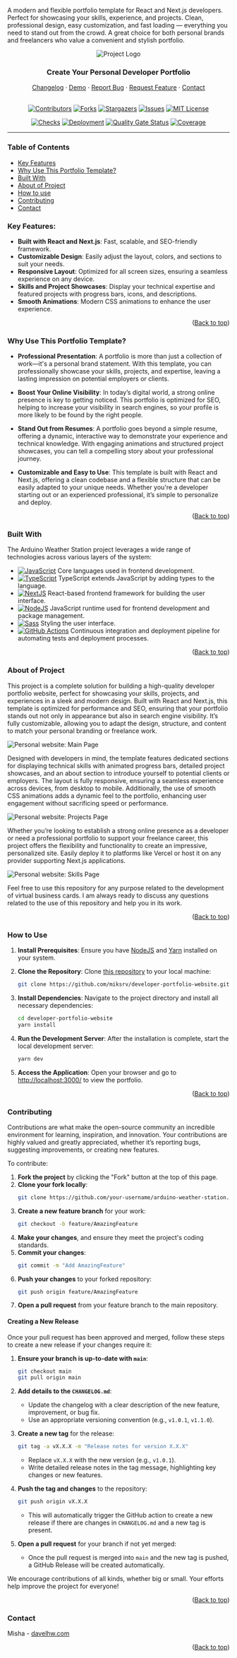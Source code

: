 <a id="top"></a>

A modern and flexible portfolio template for React and Next.js developers. Perfect for showcasing your skills, experience, and projects. Clean, professional design, easy customization, and fast loading — everything you need to stand out from the crowd. A great choice for both personal brands and freelancers who value a convenient and stylish portfolio.
<!-- PROJECT TITLE -->
<div align="center">
  <img src="./docs/intro.gif" alt="Project Logo"  />
  <h3>Create Your Personal Developer Portfolio</h3>
  <a href="CHANGELOG.md" target="_blank">Changelog</a>
  ·
  <a href="https://davelhw.com" target="_blank">Demo</a>
  ·
  <a href="https://github.com/miksrv/developer-portfolio-website/issues/new?assignees=miksrv&labels=bug&projects=&template=1-bug.yml&title=%5BBug%5D%3A+">Report Bug</a>
  ·
  <a href="https://github.com/miksrv/developer-portfolio-website/issues/new?assignees=miksrv&labels=enhancement&template=2-feature-request.yml&title=%5BFeature%5D%3A+">Request Feature</a>
  ·
  <a href="#contact">Contact</a>
</div>

<br />

<!-- PROJECT BADGES -->
<div align="center">

[![Contributors][contributors-badge]][contributors-url]
[![Forks][forks-badge]][forks-url]
[![Stargazers][stars-badge]][stars-url]
[![Issues][issues-badge]][issues-url]
[![MIT License][license-badge]][license-url]

[![Checks](https://github.com/miksrv/developer-portfolio-website/actions/workflows/checks.yml/badge.svg)](https://github.com/miksrv/developer-portfolio-website/actions/workflows/checks.yml)
[![Deployment](https://github.com/miksrv/developer-portfolio-website/actions/workflows/deploy.yml/badge.svg)](https://github.com/miksrv/developer-portfolio-website/actions/workflows/deploy.yml)
[![Quality Gate Status](https://sonarcloud.io/api/project_badges/measure?project=miksrv_developer-portfolio-website&metric=alert_status)](https://sonarcloud.io/summary/new_code?id=miksrv_developer-portfolio-website)
[![Coverage](https://sonarcloud.io/api/project_badges/measure?project=miksrv_developer-portfolio-website&metric=coverage)](https://sonarcloud.io/summary/new_code?id=miksrv_developer-portfolio-website)

</div>

---

<!-- TABLE OF CONTENTS -->
### Table of Contents

- [Key Features](#key-features)
- [Why Use This Portfolio Template?](#why-use-this-portfolio-template)
- [Built With](#built-with)
- [About of Project](#about-of-project)
- [How to use](#how-to-use)
- [Contributing](#contributing)
- [Contact](#contact)

<!-- KEY FEATURES -->
### Key Features:
- **Built with React and Next.js**: Fast, scalable, and SEO-friendly framework.
- **Customizable Design**: Easily adjust the layout, colors, and sections to suit your needs.
- **Responsive Layout**: Optimized for all screen sizes, ensuring a seamless experience on any device.
- **Skills and Project Showcases**: Display your technical expertise and featured projects with progress bars, icons, and descriptions.
- **Smooth Animations**: Modern CSS animations to enhance the user experience.

<p align="right">
  (<a href="#top">Back to top</a>)
</p>

### Why Use This Portfolio Template?

- **Professional Presentation**: A portfolio is more than just a collection of work—it's a personal brand statement. With this template, you can professionally showcase your skills, projects, and expertise, leaving a lasting impression on potential employers or clients.

- **Boost Your Online Visibility**: In today’s digital world, a strong online presence is key to getting noticed. This portfolio is optimized for SEO, helping to increase your visibility in search engines, so your profile is more likely to be found by the right people.

- **Stand Out from Resumes**: A portfolio goes beyond a simple resume, offering a dynamic, interactive way to demonstrate your experience and technical knowledge. With engaging animations and structured project showcases, you can tell a compelling story about your professional journey.

- **Customizable and Easy to Use**: This template is built with React and Next.js, offering a clean codebase and a flexible structure that can be easily adapted to your unique needs. Whether you're a developer starting out or an experienced professional, it’s simple to personalize and deploy.

<p align="right">
  (<a href="#top">Back to top</a>)
</p>

### Built With

The Arduino Weather Station project leverages a wide range of technologies across various layers of the system:

- [![JavaScript][js-badge]][js-url] Core languages used in frontend development.
- [![TypeScript][ts-badge]][ts-url] TypeScript extends JavaScript by adding types to the language.
- [![NextJS][nextjs-badge]][nextjs-url] React-based frontend framework for building the user interface.
- [![NodeJS][nodejs-badge]][nodejs-url] JavaScript runtime used for frontend development and package management.
- [![Sass][sass-badge]][sass-url] Styling the user interface.
- [![GitHub Actions][githubactions-badge]][githubactions-url] Continuous integration and deployment pipeline for automating tests and deployment processes.

<p align="right">
  (<a href="#top">Back to top</a>)
</p>

<!-- ABOUT OF PROJECT -->
### About of Project

This project is a complete solution for building a high-quality developer portfolio website, perfect for showcasing your skills, projects, and experiences in a sleek and modern design. Built with React and Next.js, this template is optimized for performance and SEO, ensuring that your portfolio stands out not only in appearance but also in search engine visibility. It’s fully customizable, allowing you to adapt the design, structure, and content to match your personal branding or freelance work.

![Personal website: Main Page](./public/main.jpg)

Designed with developers in mind, the template features dedicated sections for displaying technical skills with animated progress bars, detailed project showcases, and an about section to introduce yourself to potential clients or employers. The layout is fully responsive, ensuring a seamless experience across devices, from desktop to mobile. Additionally, the use of smooth CSS animations adds a dynamic feel to the portfolio, enhancing user engagement without sacrificing speed or performance.

![Personal website: Projects Page](./public/projects.jpg)

Whether you’re looking to establish a strong online presence as a developer or need a professional portfolio to support your freelance career, this project offers the flexibility and functionality to create an impressive, personalized site. Easily deploy it to platforms like Vercel or host it on any provider supporting Next.js applications.

![Personal website: Skills Page](./public/skills.jpg)

Feel free to use this repository for any purpose related to the development of virtual business cards. I am always ready to discuss any questions related to the use of this repository and help you in its work.

<p align="right">
  (<a href="#top">Back to top</a>)
</p>

### How to Use

1. **Install Prerequisites**: Ensure you have [NodeJS](https://nodejs.org/en/download/) and [Yarn](https://yarnpkg.com/getting-started/install) installed on your system.

2. **Clone the Repository**: Clone [this repository](https://github.com/miksrv/developer-portfolio-website.git) to your local machine:

   ```bash
   git clone https://github.com/miksrv/developer-portfolio-website.git
   ```

3. **Install Dependencies**: Navigate to the project directory and install all necessary dependencies:

   ```bash
   cd developer-portfolio-website
   yarn install
   ```

4. **Run the Development Server**: After the installation is complete, start the local development server:

   ```bash
   yarn dev
   ```

5. **Access the Application**: Open your browser and go to [http://localhost:3000/](http://localhost:3000/) to view the portfolio.

<p align="right">
  (<a href="#top">Back to top</a>)
</p>

### Contributing

Contributions are what make the open-source community an incredible environment for learning, inspiration, and innovation. Your contributions are highly valued and greatly appreciated, whether it’s reporting bugs, suggesting improvements, or creating new features.

To contribute:

1. **Fork the project** by clicking the "Fork" button at the top of this page.
2. **Clone your fork locally**:
    ```bash
    git clone https://github.com/your-username/arduino-weather-station.git
    ```
3. **Create a new feature branch** for your work:
    ```bash
    git checkout -b feature/AmazingFeature
    ```
4. **Make your changes**, and ensure they meet the project's coding standards.
5. **Commit your changes**:
    ```bash
    git commit -m "Add AmazingFeature"
    ```
6. **Push your changes** to your forked repository:
    ```bash
    git push origin feature/AmazingFeature
    ```
7. **Open a pull request** from your feature branch to the main repository.

#### Creating a New Release

Once your pull request has been approved and merged, follow these steps to create a new release if your changes require it:

1. **Ensure your branch is up-to-date with `main`**:
    ```bash
    git checkout main
    git pull origin main
    ```
2. **Add details to the `CHANGELOG.md`**:
    - Update the changelog with a clear description of the new feature, improvement, or bug fix.
    - Use an appropriate versioning convention (e.g., `v1.0.1`, `v1.1.0`).

3. **Create a new tag** for the release:
    ```bash
    git tag -a vX.X.X -m "Release notes for version X.X.X"
    ```
    - Replace `vX.X.X` with the new version (e.g., `v1.0.1`).
    - Write detailed release notes in the tag message, highlighting key changes or new features.

4. **Push the tag and changes** to the repository:
    ```bash
    git push origin vX.X.X
    ```
    - This will automatically trigger the GitHub action to create a new release if there are changes in `CHANGELOG.md` and a new tag is present.

5. **Open a pull request** for your branch if not yet merged:
    - Once the pull request is merged into `main` and the new tag is pushed, a GitHub Release will be created automatically.

We encourage contributions of all kinds, whether big or small. Your efforts help improve the project for everyone!

<p align="right">
  (<a href="#top">Back to top</a>)
</p>

### Contact

Misha - [davelhw.com](https://davelhw.com)

<p align="right">
  (<a href="#top">Back to top</a>)
</p>

<!-- MARKDOWN VARIABLES (LINKS, IMAGES) -->
[contributors-badge]: https://img.shields.io/github/contributors/miksrv/developer-portfolio-website.svg?style=for-the-badge
[contributors-url]: https://github.com/miksrv/developer-portfolio-website/graphs/contributors
[forks-badge]: https://img.shields.io/github/forks/miksrv/developer-portfolio-website.svg?style=for-the-badge
[forks-url]: https://github.com/miksrv/developer-portfolio-website/network/members
[stars-badge]: https://img.shields.io/github/stars/miksrv/developer-portfolio-website.svg?style=for-the-badge
[stars-url]: https://github.com/miksrv/developer-portfolio-website/stargazers
[issues-badge]: https://img.shields.io/github/issues/miksrv/developer-portfolio-website.svg?style=for-the-badge
[issues-url]: https://github.com/miksrv/developer-portfolio-website/issues
[license-badge]: https://img.shields.io/github/license/miksrv/developer-portfolio-website.svg?style=for-the-badge
[license-url]: https://github.com/miksrv/developer-portfolio-website/blob/master/LICENSE.txt

[js-badge]: https://img.shields.io/badge/JavaScript-F7DF1E?logo=javascript&logoColor=000
[js-url]: https://www.javascript.com/
[ts-badge]: https://img.shields.io/badge/TypeScript-3178C6?logo=typescript&logoColor=fff
[ts-url]: https://www.typescriptlang.org/
[nextjs-badge]: https://img.shields.io/badge/Next.js-black?logo=next.js&logoColor=white
[nextjs-url]: https://nextjs.org/
[nodejs-badge]: https://img.shields.io/badge/Node.js-6DA55F?logo=node.js&logoColor=white
[nodejs-url]: https://nodejs.org/
[sass-badge]: https://img.shields.io/badge/Sass-C69?logo=sass&logoColor=fff
[sass-url]: https://sass-lang.com/
[githubactions-badge]: https://img.shields.io/badge/GitHub_Actions-2088FF?logo=github-actions&logoColor=white
[githubactions-url]: https://docs.github.com/en/actions
